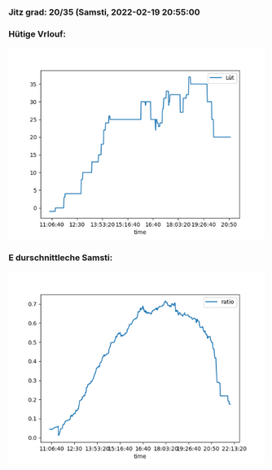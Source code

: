 ### Jitz grad: 20/35 (Samsti, 2022-02-19 20:55:00

### Hütige Vrlouf:
![Graph](Today.png)

### E durschnittleche Samsti:
![Graph](Samsti.png)